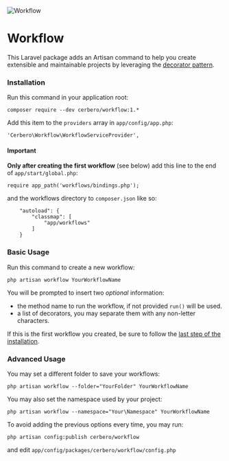 ![](http://imageshack.com/a/img674/6060/59edf2.png "Workflow")
# Workflow #

This Laravel package adds an Artisan command to help you create extensible and maintainable projects by leveraging the [decorator pattern](http://en.wikipedia.org/wiki/Decorator_pattern).

### Installation ###

Run this command in your application root:
```
composer require --dev cerbero/workflow:1.*
```

Add this item to the `providers` array in `app/config/app.php`:
```
'Cerbero\Workflow\WorkflowServiceProvider',
```

#### Important ####

**Only after creating the first workflow** (see below) add this line to the end of `app/start/global.php`:
```
require app_path('workflows/bindings.php');
```

and the workflows directory to `composer.json` like so:
```
	"autoload": {
		"classmap": [
			"app/workflows"
		]
	}
```

### Basic Usage ###

Run this command to create a new workflow:
```
php artisan workflow YourWorkflowName
```

You will be prompted to insert two *optional* information:
 * the method name to run the workflow, if not provided `run()` will be used.
 * a list of decorators, you may separate them with any non-letter characters.

If this is the first workflow you created, be sure to follow the [last step of the installation](https://github.com/cerbero90/Workflow#important).

### Advanced Usage ###

You may set a different folder to save your workflows:
```
php artisan workflow --folder="YourFolder" YourWorkflowName
```

You may also set the namespace used by your project:
```
php artisan workflow --namespace="Your\Namespace" YourWorkflowName
```

To avoid adding the previous options every time, you may run:
```
php artisan config:publish cerbero/workflow
```
and edit `app/config/packages/cerbero/workflow/config.php`
